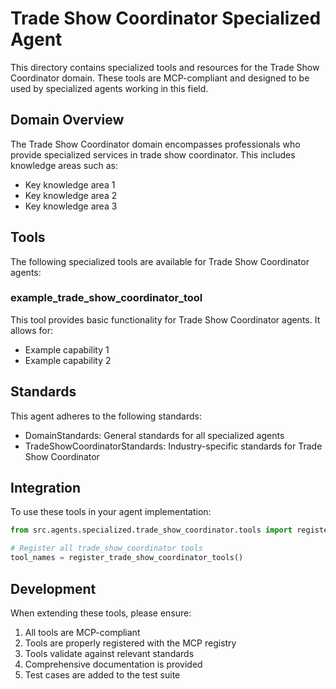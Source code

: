 # Trade Show Coordinator Specialized Agent

This directory contains specialized tools and resources for the Trade Show Coordinator domain. These tools are MCP-compliant and designed to be used by specialized agents working in this field.

## Domain Overview

The Trade Show Coordinator domain encompasses professionals who provide specialized services in trade show coordinator. This includes knowledge areas such as:

- Key knowledge area 1
- Key knowledge area 2
- Key knowledge area 3

## Tools

The following specialized tools are available for Trade Show Coordinator agents:

### example_trade_show_coordinator_tool

This tool provides basic functionality for Trade Show Coordinator agents. It allows for:

- Example capability 1
- Example capability 2

## Standards

This agent adheres to the following standards:

- DomainStandards: General standards for all specialized agents
- TradeShowCoordinatorStandards: Industry-specific standards for Trade Show Coordinator

## Integration

To use these tools in your agent implementation:

```python
from src.agents.specialized.trade_show_coordinator.tools import register_trade_show_coordinator_tools

# Register all trade_show_coordinator tools
tool_names = register_trade_show_coordinator_tools()
```

## Development

When extending these tools, please ensure:

1. All tools are MCP-compliant
2. Tools are properly registered with the MCP registry
3. Tools validate against relevant standards
4. Comprehensive documentation is provided
5. Test cases are added to the test suite
